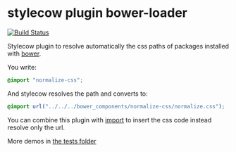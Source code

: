 stylecow plugin bower-loader
============================

[![Build Status](https://travis-ci.org/stylecow/stylecow-plugin-bower-loader.svg)](https://travis-ci.org/stylecow/stylecow-plugin-bower-loader)

Stylecow plugin to resolve automatically the css paths of packages installed with [bower](http://bower.io/).

You write:

```css
@import "normalize-css";
```

And stylecow resolves the path and converts to:

```css
@import url("../../../bower_components/normalize-css/normalize.css");
```

You can combine this plugin with [import](https://github.com/stylecow/stylecow-plugin-import) to insert the css code instead resolve only the url.

More demos in [the tests folder](https://github.com/stylecow/stylecow-plugin-bower-loader/tree/master/tests/cases)
